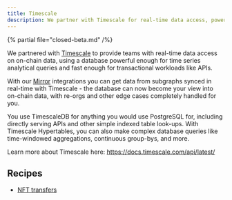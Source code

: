 ```yaml
---
title: Timescale
description: We partner with Timescale for real-time data access, powerful enough for time series analytical queries and transactional workloads alike.
---
```


{% partial file="closed-beta.md" /%}

We partnered with [Timescale](https://www.timescale.com) to provide teams with real-time data access on on-chain data, using a database powerful enough for time series analytical queries and fast enough for transactional workloads like APIs.

With our [Mirror](/mirror) integrations you can get data from subgraphs synced in real-time with Timescale - the database can now become your view into on-chain data, with re-orgs and other edge cases completely handled for you.

You use TimescaleDB for anything you would use PostgreSQL for, including directly serving APIs and other simple indexed table look-ups. With Timescale Hypertables, you can also make complex database queries like time-windowed aggregations, continuous group-bys, and more.

Learn more about Timescale here: https://docs.timescale.com/api/latest/

## Recipes

- [NFT transfers](/recipes/nft-transfers)
